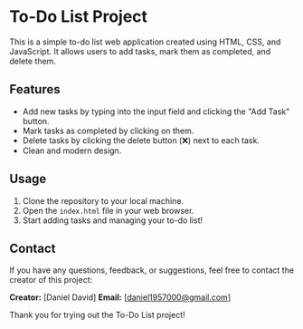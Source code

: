 # To-Do List Project

This is a simple to-do list web application created using HTML, CSS, and JavaScript. It allows users to add tasks, mark them as completed, and delete them.

## Features

- Add new tasks by typing into the input field and clicking the "Add Task" button.
- Mark tasks as completed by clicking on them.
- Delete tasks by clicking the delete button (❌) next to each task.
- Clean and modern design.

## Usage

1. Clone the repository to your local machine.
2. Open the `index.html` file in your web browser.
3. Start adding tasks and managing your to-do list!

## Contact

If you have any questions, feedback, or suggestions, feel free to contact the creator of this project:

**Creator:** [Daniel David]
**Email:** [daniel1957000@gmail.com]

Thank you for trying out the To-Do List project!
